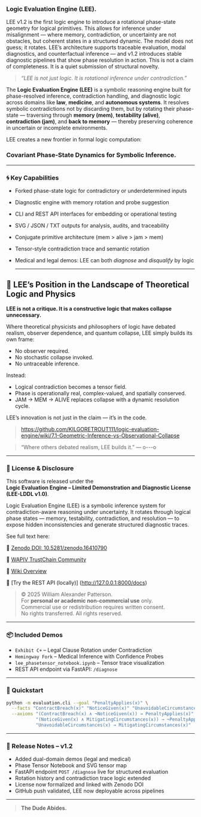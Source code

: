 ### **Logic Evaluation Engine (LEE).**

LEE v1.2 is the first logic engine to introduce a rotational phase-state geometry for logical primitives. This allows for inference under misalignment — where memory, contradiction, or uncertainty are not obstacles, but coherent states in a structured dynamic. The model does not guess; it rotates. LEE’s architecture supports traceable evaluation, modal diagnostics, and counterfactual inference — and v1.2 introduces stable diagnostic pipelines that show phase resolution in action. This is not a claim of completeness. It is a quiet submission of structural novelty.

> *“LEE is not just logic. It is rotational inference under contradiction.”*

The **Logic Evaluation Engine (LEE)** is a symbolic reasoning engine built for phase-resolved inference, contradiction handling, and diagnostic logic across domains like **law**, **medicine**, and **autonomous systems**. It resolves symbolic contradictions not by discarding them, but by rotating their phase-state — traversing through **memory (mem)**, **testability (alive)**, **contradiction (jam)**, and **back to memory** — thereby preserving coherence in uncertain or incomplete environments.

LEE creates a new frontier in formal logic computation:  
### **Covariant Phase-State Dynamics for Symbolic Inference.**

---

### 🌀 Key Capabilities

- Forked phase-state logic for contradictory or underdetermined inputs  
- Diagnostic engine with memory rotation and probe suggestion  
- CLI and REST API interfaces for embedding or operational testing  
- SVG / JSON / TXT outputs for analysis, audits, and traceability  
- Conjugate primitive architecture (mem > alive > jam > mem)  
- Tensor-style contradiction trace and semantic rotation  
- Medical and legal demos: LEE can both *diagnose* and *disqualify* by logic

  ---

## 🧭 LEE’s Position in the Landscape of Theoretical Logic and Physics

**LEE is not a critique. It is a constructive logic that makes collapse unnecessary.**

Where theoretical physicists and philosophers of logic have debated realism, observer dependence, and quantum collapse, LEE simply builds its own frame:

- No observer required.
- No stochastic collapse invoked.
- No untraceable inference.

Instead:
- Logical contradiction becomes a tensor field.
- Phase is operationally real, complex-valued, and spatially conserved.
- JAM → MEM → ALIVE replaces collapse with a dynamic resolution cycle.

LEE’s innovation is not just in the claim — it’s in the code.

> https://github.com/KILGORETROUT111/logic-evaluation-engine/wiki/7.1-Geometric-Inference-vs-Observational-Collapse

> “Where others debated realism, LEE builds it.”  — o---o


---

### 🔐 License & Disclosure

This software is released under the  
**Logic Evaluation Engine – Limited Demonstration and Diagnostic License (LEE-LDDL v1.0)**.

Logic Evaluation Engine (LEE) is a symbolic inference system for contradiction-aware reasoning under uncertainty. It rotates through logical phase states — memory, testability, contradiction, and resolution — to expose hidden inconsistencies and generate structured diagnostic traces.

See full text here:  

📜 [Zenodo DOI: 10.5281/zenodo.16410790](https://doi.org/10.5281/zenodo.16410790)  

🧠 [WAPIV TrustChain Community](https://zenodo.org/communities/wapiv/about)

📖 [Wiki Overview](https://github.com/KILGORETROUT111/logic-evaluation-engine/wiki)

🔧 [Try the REST API (locally)] (http://127.0.0.1:8000/docs)


> © 2025 William Alexander Patterson.  
> For **personal or academic non-commercial use** only.  
> Commercial use or redistribution requires written consent.  
> No rights transferred. All rights reserved.

---

### 📦 Included Demos

- `Exhibit C+` – Legal Clause Rotation under Contradiction  
- `Hemingway Fork` – Medical Inference with Confidence Probes  
- `lee_phasetensor_notebook.ipynb` – Tensor trace visualization  
- REST API endpoint via FastAPI: `/diagnose`

---

### 🚀 Quickstart

```bash
python -m evaluation.cli --goal "PenaltyApplies(x)" \
  --facts "ContractBreach(x)" "NoticeGiven(x)" "UnavoidableCircumstances(x)" \
  --axioms "(ContractBreach(x) ∧ ¬NoticeGiven(x)) → PenaltyApplies(x)" \
           "(NoticeGiven(x) ∧ MitigatingCircumstances(x)) → ¬PenaltyApplies(x)" \
           "UnavoidableCircumstances(x) → MitigatingCircumstances(x)"
```

---

### 🔖 Release Notes – v1.2

- Added dual-domain demos (legal and medical)  
- Phase Tensor Notebook and SVG tensor map  
- FastAPI endpoint `POST /diagnose` live for structured evaluation  
- Rotation history and contradiction trace logic extended  
- License now formalized and linked with Zenodo DOI  
- GitHub push validated, LEE now deployable across pipelines

---

> **The Dude Abides.**

